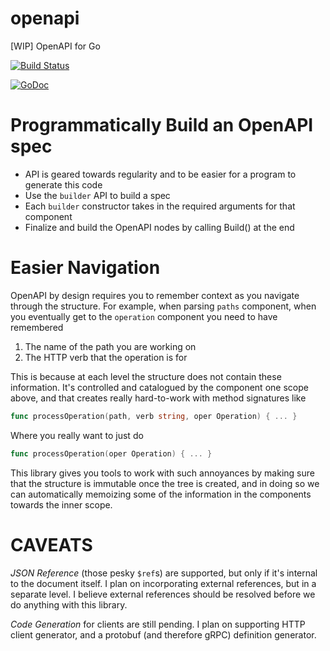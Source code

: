 openapi
=======

[WIP] OpenAPI for Go

[![Build Status](https://travis-ci.org/lestrrat-go/openapi.svg?branch=master)](https://travis-ci.org/lestrrat-go/openapi)

[![GoDoc](https://godoc.org/github.com/lestrrat-go/openapi?status.svg)](https://godoc.org/github.com/lestrrat-go/openapi)

# Programmatically Build an OpenAPI spec

* API is geared towards regularity and to be easier for a program to generate this code
* Use the `builder` API to build a spec
* Each `builder` constructor takes in the required arguments for that component
* Finalize and build the OpenAPI nodes by calling Build() at the end

# Easier Navigation

OpenAPI by design requires you to remember context as you navigate through the structure.
For example, when parsing `paths` component, when you eventually get to the `operation`
component you need to have remembered 

1. The name of the path you are working on
2. The HTTP verb that the operation is for

This is because at each level the structure does not contain these information. It's
controlled and catalogued by the component one scope above, and that creates really
hard-to-work with method signatures like

```go
func processOperation(path, verb string, oper Operation) { ... }
```

Where you really want to just do

```go
func processOperation(oper Operation) { ... }
```

This library gives you tools to work with such annoyances by making sure that the
structure is immutable once the tree is created, and in doing so we can
automatically memoizing some of the information in the components towards the
inner scope.

# CAVEATS

*JSON Reference* (those pesky `$ref`s) are supported, but only if it's internal to the document itself.
I plan on incorporating external references, but in a separate level. I believe external references
should be resolved before we do anything with this library.

*Code Generation* for clients are still pending. I plan on supporting HTTP client generator, and a
protobuf (and therefore gRPC) definition generator.